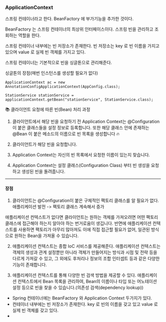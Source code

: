 ### ApplicationContext 

스프링 컨테이너라고 한다. BeanFactory 에 부가기능을 추가한 것이다. 

BeanFactory 는 스프링 컨테이너의 최상위 인터페이스이다. 스프링 빈을 관리하고 조회하는 역할을 한다. 

스프링 컨테이너 내부에는 빈 저장소가 존재한다. 빈 저장소는 key 로 빈 이름을 가지고 있으며 value 로 실제 빈 객체를 가지고 있다. 

스프링 컨테이너는 기본적으로 빈을 싱글톤으로 관리해준다.

싱글톤의 장점(매번 인스턴스를 생성할 필요가 없다)


```
ApplicationContext ac = new AnnotationConfigApplicationContext(AppConfig.class);

StationService stationService = applicationContext.getBean("stationService", StationService.class);

```

📚 클라이언트 요청에 따른 빈(Bean) 처리 과정
1) 클라이언트에서 해당 빈을 요청하기 전 Application Context는 @Configuration 이 붙은 클래스들을 설정 정보로 등록합니다. 또한 해당 클래스 안에 존재하는 @Bean 이 붙은 메소드의 이름으로 빈 목록을 생성합니다 🔥

2) 클라이언트가 해당 빈을 요청합니다.

3) Application Context는 자신의 빈 목록에서 요청한 이름이 있는지 찾습니다.

4) Application Context는 설정 클래스(Configuration Class) 부터 빈 생성을 요청하고
   생성된 빈을 돌려줍니다.
---------------

#### 장점

1) 클라이언트는 @Configuration이 붙은 구체적인 팩토리 클래스를 알 필요가 없다. 애플리케이션 발전 -> 팩토리 클래스 계속해서 증가

애플리케이션 컨텍스트가 없다면 클라이언트는 원하는 객체를 가져오려면 어떤 팩토리 클래스에 접근해야 하는지 알아야 하는 번거로움이 생깁니다.
반면에 애플리케이션 컨텍스트를 사용하면 팩토리가 아무리 많아져도 이에 직접 접근할 필요가 없어, 일관된 방식으로 원하는 Bean을 가져올 수 있습니다.

2) 애플리케이션 컨텍스트는 종합 IoC 서비스를 제공해준다. 애플리케이션 컨텍스트는 객체의 생성과 관계 설정뿐만 아니라 객체가 만들어지는 방식과 시점 및 전략 등을 다르게 가져갈 수 있고, 그 외에도 후처리나 정보의 조합 인터셉트 등과 같은 다양한 기능이 존재합니다.

3) 애플리케이션 컨텍스트를 통해 다양한 빈 검색 방법을 제공할 수 있다. 애플리케이션 컨텍스트에서 Bean 목록을 관리하여, Bean의 이름이나 타입 또는 어노테이션 설정 등으로 빈을 찾을 수 있습니다.(의존성 검색(dependency lookup))

* Spring 컨테이너에는 BeanFactory 와 Application Context 두가지가 있다. 
* 컨테이너 내부에는 빈 저장소가 존재한다. key 로 빈의 이름을 갖고 있고 value 로 실제 빈 객체를 갖고 있다. 
* 